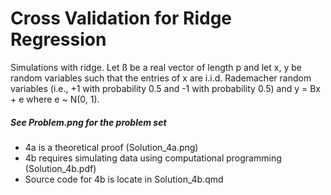 # Cross Validation for Ridge Regression

Simulations with ridge. Let ß be a real vector of length p and let x, y be random variables such that the entries of x are i.i.d. Rademacher random variables (i.e., +1 with probability 0.5 and -1 with probability 0.5) and y = Bx + e where e ~ N(0, 1).

##### See Problem.png for the problem set

  -  4a is a theoretical proof (Solution_4a.png)
  -  4b requires simulating data using computational programming (Solution_4b.pdf)
  -  Source code for 4b is locate in Solution_4b.qmd